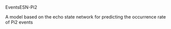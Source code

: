 EventsESN-Pi2

A model based on the echo state network for predicting the occurrence rate of Pi2 events 
